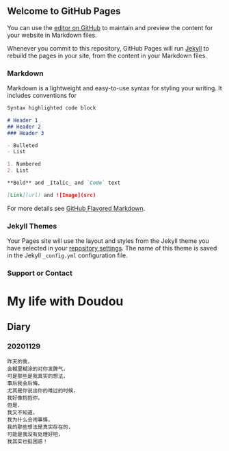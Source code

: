 ## Welcome to GitHub Pages

You can use the [editor on GitHub](https://github.com/SisenZhang/SisenReposity/edit/main/README.md) to maintain and preview the content for your website in Markdown files.

Whenever you commit to this repository, GitHub Pages will run [Jekyll](https://jekyllrb.com/) to rebuild the pages in your site, from the content in your Markdown files.

### Markdown

Markdown is a lightweight and easy-to-use syntax for styling your writing. It includes conventions for

```markdown
Syntax highlighted code block

# Header 1
## Header 2
### Header 3

- Bulleted
- List

1. Numbered
2. List

**Bold** and _Italic_ and `Code` text

[Link](url) and ![Image](src)
```

For more details see [GitHub Flavored Markdown](https://guides.github.com/features/mastering-markdown/).

### Jekyll Themes

Your Pages site will use the layout and styles from the Jekyll theme you have selected in your [repository settings](https://github.com/SisenZhang/SisenReposity/settings). The name of this theme is saved in the Jekyll `_config.yml` configuration file.

### Support or Contact
# My life with Doudou
## Diary
### 20201129
```
昨天的我，
会糊里糊涂的对你发脾气，
可是那些是我真实的想法，
事后我会后悔，
尤其是你说出你的难过的时候，
我好像抱抱你，
但是，
我又不知道，
我为什么会闹事情，
我的那些想法是真实存在的，
可能是我没有处理好吧，
我其实也挺困惑！
```




